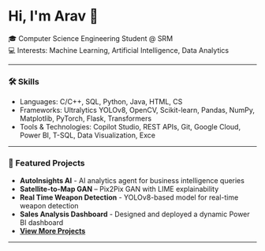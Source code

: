 # Hi, I'm Arav 👋

🎓 Computer Science Engineering Student @ SRM  
💻 Interests: Machine Learning, Artificial Intelligence, Data Analytics  

---

### 🛠 Skills
- Languages:  C/C++, SQL, Python, Java, HTML, CS
- Frameworks: Ultralytics YOLOv8, OpenCV, Scikit-learn, Pandas, NumPy, Matplotlib, PyTorch, Flask, Transformers
- Tools & Technologies: Copilot Studio, REST APIs, Git, Google Cloud, Power BI, T-SQL, Data Visualization, Exce

---

### 📌 Featured Projects
- **AutoInsights AI** - AI analytics agent for business intelligence queries
- **Satellite-to-Map GAN** – Pix2Pix GAN with LIME explainability
- **Real Time Weapon Detection** - YOLOv8-based model for real-time weapon detection
- **Sales Analysis Dashboard** - Designed and deployed a dynamic Power BI dashboard
- **[View More Projects](https://github.com/yourusername?tab=repositories)**

---
